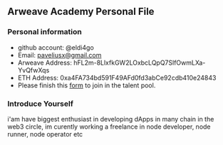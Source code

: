 ## Arweave Academy Personal File

### Personal information

- github account: @eldi4go
- Email: paveliusx@gmail.com
- Arweave Address: hFL2m-8LlxfkGW2LOxbcLQpQ7SlfOwmLXa-YvQfwXqs
- ETH Address: 0xa4FA734bd591F49AFd0fd3abCe92cdb410e24843
- Please finish this [form](https://docs.google.com/forms/d/e/1FAIpQLSfWA5fIIcBgmRppm3jNz5vmf9Mai_QMVil-2pO4r7YKn_Zhtw/viewform?usp=sf_link) to join in the talent pool.

### Introduce Yourself
 i'am have biggest enthusiast in developing dApps in many chain in the web3 circle, im curently working a freelance in node developer, node runner, node operator etc
